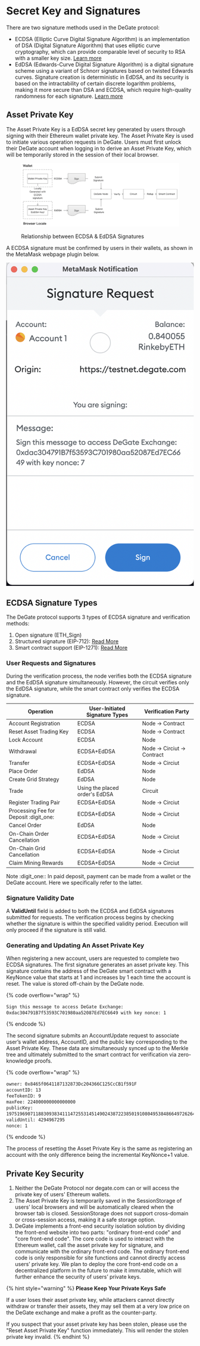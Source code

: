 # Secret Key and Signatures

There are two signature methods used in the DeGate protocol:

* ECDSA (Elliptic Curve Digital Signature Algorithm) is an implementation of DSA (Digital Signature Algorithm) that uses elliptic curve cryptography, which can provide comparable level of security to RSA with a smaller key size. [Learn more](https://en.wikipedia.org/wiki/Elliptic\_Curve\_Digital\_Signature\_Algorithm)
* EdDSA (Edwards-Curve Digital Signature Algorithm) is a digital signature scheme using a variant of Schnorr signatures based on twisted Edwards curves. Signature creation is deterministic in EdDSA, and its security is based on the intractability of certain discrete logarithm problems, making it more secure than DSA and ECDSA, which require high-quality randomness for each signature. [Learn more](https://en.wikipedia.org/wiki/EdDSA)

## Asset Private Key

The Asset Private Key is a EdDSA secret key generated by users through signing with their Ethereum wallet private key. The Asset Private Key is used to initiate various operation requests in DeGate. Users must first unlock their DeGate account when logging in to derive an Asset Private Key, which will be temporarily stored in the session of their local browser.

<figure><img src="../.gitbook/assets/Screen Shot 2022-12-09 at 16.22.45.png" alt=""><figcaption><p>Relationship between ECDSA &#x26; EdDSA Signatures</p></figcaption></figure>

A ECDSA signature must be confirmed by users in their wallets, as shown in the MetaMask webpage plugin below.

![](<../.gitbook/assets/image (12).png>)

## ECDSA Signature Types

The DeGate protocol supports 3 types of ECDSA signature and verification methods:

1. Open signature (ETH\_Sign)
2. Structured signature (EIP-712): [Read More](https://eips.ethereum.org/EIPS/eip-712)
3. Smart contract support (EIP-1271): [Read More](https://eips.ethereum.org/EIPS/eip-1271)

### User Requests and Signatures

During the verification process, the node verifies both the ECDSA signature and the EdDSA signature simultaneously. However, the circuit verifies only the EdDSA signature, while the smart contract only verifies the ECDSA signature.

| Operation                               | User-Initiated Signature Types | Verification Party          |
| --------------------------------------- | ------------------------------ | --------------------------- |
| Account Registration                    | ECDSA                          | Node -> Contract            |
| Reset Asset Trading Key                 | ECDSA                          | Node -> Contract            |
| Lock Account                            | ECDSA                          | Node                        |
| Withdrawal                              | ECDSA+EdDSA                    | Node -> Circiut -> Contract |
| Transfer                                | ECDSA+EdDSA                    | Node -> Circiut             |
| Place Order                             | EdDSA                          | Node                        |
| Create Grid Strategy                    | EdDSA                          | Node                        |
| Trade                                   | Using the placed order's EdDSA | Circuit                     |
| Register Trading Pair                   | ECDSA+EdDSA                    | Node -> Circiut             |
| Processing Fee for Deposit :digit\_one: | ECDSA+EdDSA                    | Node -> Circiut             |
| Cancel Order                            | EdDSA                          | Node                        |
| On-Chain Order Cancellation             | ECDSA+EdDSA                    | Node -> Circiut             |
| On-Chain Grid Cancellation              | ECDSA+EdDSA                    | Node -> Circiut             |
| Claim Mining Rewards                    | ECDSA+EdDSA                    | Node -> Circiut             |

Note :digit\_one:: In paid deposit, payment can be made from a wallet or the DeGate account. Here we specifically refer to the latter.

### Signature Validity Date

A **ValidUntil** field is added to both the ECDSA and EdDSA signatures submitted for requests. The verification process begins by checking whether the signature is within the specified validity period. Execution will only proceed if the signature is still valid.

### Generating and Updating An Asset Private Key

When registering a new account, users are requested to complete two ECDSA signatures. The first signature generates an asset private key. This signature contains the address of the DeGate smart contract with a KeyNonce value that starts at 1 and increases by 1 each time the account is reset. The value is stored off-chain by the DeGate node.

{% code overflow="wrap" %}
```markup
Sign this message to access DeGate Exchange: 0xdac304791B7f53593C701980aa52087Ed7EC6649 with key nonce: 1
```
{% endcode %}

The second signature submits an AccountUpdate request to associate user’s wallet address, AccountID, and the public key corresponding to the Asset Private Key. These data are simultaneously synced up to the Merkle tree and ultimately submitted to the smart contract for verification via zero-knowledge proofs.

{% code overflow="wrap" %}
```
owner: 0x8465f0641187132873Dc204366C125CcCB1f591F
accountID: 13
feeTokenID: 9
maxFee: 224000000000000000
publicKey: 19751969071188309383411147255314514902438722385019108049538486649726264961725
validUntil: 4294967295
nonce: 1
```
{% endcode %}

The process of resetting the Asset Private Key is the same as registering an account with the only difference being the incremental KeyNonce+1 value.

## Private Key Security

1. Neither the DeGate Protocol nor degate.com can or will access the private key of users' Ethereum wallets.
2. The Asset Private Key is temporarily saved in the SessionStorage of users’ local browsers and will be automatically cleared when the browser tab is closed. SessionStorage does not support cross-domain or cross-session access, making it a safe storage option.
3. DeGate implements a front-end security isolation solution by dividing the front-end website into two parts: "ordinary front-end code" and "core front-end code". The core code is used to interact with the Ethereum wallet, call the asset private key for signature, and communicate with the ordinary front-end code. The ordinary front-end code is only responsible for site functions and cannot directly access users’ private key. We plan to deploy the core front-end code on a decentralized platform in the future to make it immutable, which will further enhance the security of users’ private keys.

{% hint style="warning" %}
**Please Keep Your Private Keys Safe**

If a user loses their asset private key, while attackers cannot directly withdraw or transfer their assets, they may sell them at a very low price on the DeGate exchange and make a profit as the counter-party.

If you suspect that your asset private key has been stolen, please use the "Reset Asset Private Key" function immediately. This will render the stolen private key invalid.
{% endhint %}
